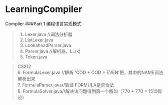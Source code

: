 # LearningCompiler
Compiler 
###Part 1 编程语言实现模式
>1. Lexer.java	//词法分析器
>2. ListLexer.java	<br>
>3. LookaheadParser.java<br>
>4. Parser.java	//解析器，LL(k)<br>
>5. Token.java<br>

>CS212<br>
>6. FormulaLexer.java //解析 'OOD + OOD = EVEN'把，其中的NAME词法解析出来 <br>
>7. FormulaParser.java//验证 FORMULA是否合法<br>
>8. FormulaSolver.java//解决该问题得到第一个解如（770 + 770 = 1510假设）<br>
